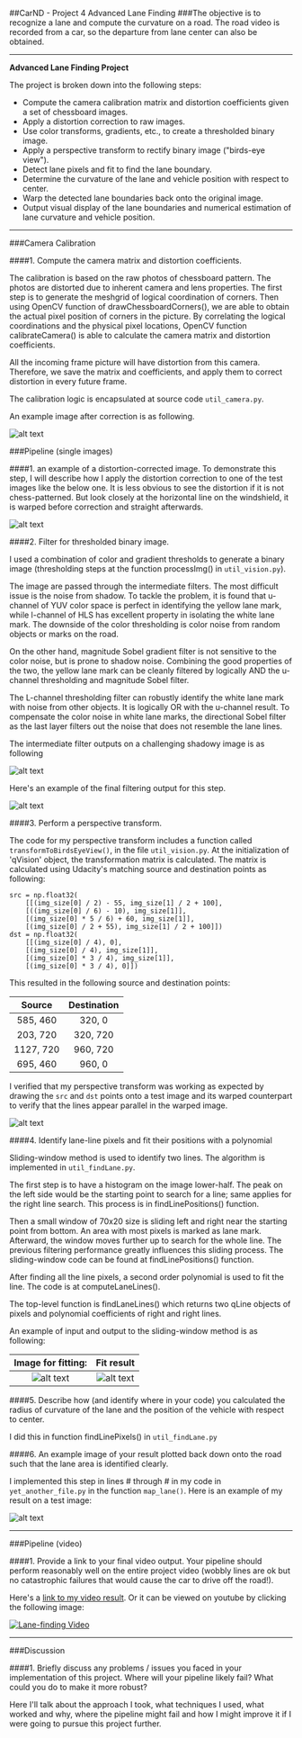 ##CarND - Project 4 Advanced Lane Finding
###The objective is to recognize a lane and compute the curvature on a road. The road video is recorded from a car, so the departure from lane center can also be obtained. 

---

**Advanced Lane Finding Project**

The project is broken down into the following steps:

* Compute the camera calibration matrix and distortion coefficients given a set of chessboard images.
* Apply a distortion correction to raw images.
* Use color transforms, gradients, etc., to create a thresholded binary image.
* Apply a perspective transform to rectify binary image ("birds-eye view").
* Detect lane pixels and fit to find the lane boundary.
* Determine the curvature of the lane and vehicle position with respect to center.
* Warp the detected lane boundaries back onto the original image.
* Output visual display of the lane boundaries and numerical estimation of lane curvature and vehicle position.

[//]: # (Image References)

[image1]: ./doc/undistortion_calibration_img.jpg "Undistorted"
[image2]: ./doc/undistortion_road_img.jpg "Road Transformed"
[image3]: ./doc/binary_combo_example.png "Binary Example"
[image3_filters]: ./doc/binary_filters.png "Binary Filters"
[image4]: ./doc/persp_birds_eye_view.jpg "Warp Example"
[image5_orig]: ./doc/transformed_processed_test4.jpg "Original Image for fit"
[image5]: ./doc/computed_transformed_processed_test4.jpg "Fit Visual"
[image6]: ./doc/example_output_1036.jpg "Output"
[video1]: ./Processsed_project_video.mp4 "Video"


---

###Camera Calibration

####1. Compute the camera matrix and distortion coefficients. 

The calibration is based on the raw photos of chessboard pattern. The photos are distorted due to inherent camera and lens properties. The first step is to generate the meshgrid of logical coordination of corners. Then using OpenCV function of drawChessboardCorners(), we are able to obtain the actual pixel position of corners in the picture. By correlating the logical coordinations and the physical pixel locations, OpenCV function calibrateCamera() is able to calculate the camera matrix and distortion coefficients.

All the incoming frame picture will have distortion from this camera. Therefore, we save the matrix and coefficients, and apply them to correct distortion in every future frame.  

The calibration logic is encapsulated at source code `util_camera.py`.

An example image after correction is as following.

![alt text][image1]

###Pipeline (single images)

####1. an example of a distortion-corrected image.
To demonstrate this step, I will describe how I apply the distortion correction to one of the test images like the below one. It is less obvious to see the distortion if it is not chess-patterned. But look closely at the horizontal line on the windshield, it is warped before correction and straight afterwards.

![alt text][image2]

####2. Filter for thresholded binary image.  

I used a combination of color and gradient thresholds to generate a binary image (thresholding steps at the function processImg() in `util_vision.py`). 

The image are passed through the intermediate filters. The most difficult issue is the noise from shadow. To tackle the problem, it is found that u-channel of YUV color space is perfect in identifying the yellow lane mark, while l-channel of HLS has excellent property in isolating the white lane mark. The downside of the color thresholding is color noise from random objects or marks on the road.

On the other hand, magnitude Sobel gradient filter is not sensitive to the color noise, but is prone to shadow noise. Combining the good properties of the two, the yellow lane mark can be cleanly filtered by logically AND the u-channel thresholding and magnitude Sobel filter.

The L-channel thresholding filter can robustly identify the white lane mark with noise from other objects. It is logically OR with the u-channel result. To compensate the color noise in white lane marks, the directional Sobel filter as the last layer filters out the noise that does not resemble the lane lines.

The intermediate filter outputs on a challenging shadowy image is as following

![alt text][image3_filters]

Here's an example of the final filtering output for this step. 

![alt text][image3]


####3. Perform a perspective transform.

The code for my perspective transform includes a function called `transformToBirdsEyeView()`, in the file `util_vision.py`. At the initialization of 'qVision' object, the transformation matrix is calculated. The matrix is calculated using Udacity's matching source and destination points as following:

```
src = np.float32(
    [[(img_size[0] / 2) - 55, img_size[1] / 2 + 100],
    [((img_size[0] / 6) - 10), img_size[1]],
    [(img_size[0] * 5 / 6) + 60, img_size[1]],
    [(img_size[0] / 2 + 55), img_size[1] / 2 + 100]])
dst = np.float32(
    [[(img_size[0] / 4), 0],
    [(img_size[0] / 4), img_size[1]],
    [(img_size[0] * 3 / 4), img_size[1]],
    [(img_size[0] * 3 / 4), 0]])

```
This resulted in the following source and destination points:

| Source        | Destination   | 
|:-------------:|:-------------:| 
| 585, 460      | 320, 0        | 
| 203, 720      | 320, 720      |
| 1127, 720     | 960, 720      |
| 695, 460      | 960, 0        |

I verified that my perspective transform was working as expected by drawing the `src` and `dst` points onto a test image and its warped counterpart to verify that the lines appear parallel in the warped image.

![alt text][image4]

####4. Identify lane-line pixels and fit their positions with a polynomial

Sliding-window method is used to identify two lines. The algorithm is implemented in `util_findLane.py`.

The first step is to have a histogram on the image lower-half. The peak on the left side would be the starting point to search for a line; same applies for the right line search. This process is in findLinePositions() function. 

Then a small window of 70x20 size is sliding left and right near the starting point from bottom. An area with most pixels is marked as lane mark. Afterward, the window moves further up to search for the whole line. The previous filtering performance greatly influences this sliding process.  The sliding-window code can be found at findLinePositions() function.

After finding all the line pixels, a second order polynomial is used to fit the line. The code is at computeLaneLines().

The top-level function is findLaneLines() which returns two qLine objects of pixels and polynomial coefficients of right and right lines.

An example of input and output to the sliding-window method is as following:

Image for fitting:         |  Fit result
:-------------------------:|:-------------------------:
![alt text][image5_orig]   |![alt text][image5] 


####5. Describe how (and identify where in your code) you calculated the radius of curvature of the lane and the position of the vehicle with respect to center.

I did this in function findLinePixels() in `util_findLane.py`

####6. An example image of your result plotted back down onto the road such that the lane area is identified clearly.

I implemented this step in lines # through # in my code in `yet_another_file.py` in the function `map_lane()`.  Here is an example of my result on a test image:

![alt text][image6]

---

###Pipeline (video)

####1. Provide a link to your final video output.  Your pipeline should perform reasonably well on the entire project video (wobbly lines are ok but no catastrophic failures that would cause the car to drive off the road!).

Here's a [link to my video result](./Processsed_project_video.mp4). Or it can be viewed on youtube by clicking the following image:

[![Lane-finding Video](http://img.youtube.com/vi/R_oIGwcXz1Y/0.jpg)](https://www.youtube.com/embed/R_oIGwcXz1Y "Lane-finding Video")

---

###Discussion

####1. Briefly discuss any problems / issues you faced in your implementation of this project.  Where will your pipeline likely fail?  What could you do to make it more robust?

Here I'll talk about the approach I took, what techniques I used, what worked and why, where the pipeline might fail and how I might improve it if I were going to pursue this project further.  

